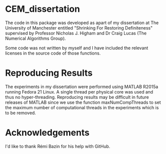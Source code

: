 # CEM_dissertation

The code in this package was developed as apart of my dissertation at The University of Manchester entitled "Shrinking For Restoring Definiteness" supervised by Professor Nicholas J. Higham and Dr Craig Lucas (The Numerical Algorithms Group).

Some code was not written by myself and I have included the relevant licenses in the source code of those functions.

# Reproducing Results

The experiments in my dissertation were performed using MATLAB R2015a running Fedora 21 Linux. A single thread per physical core was used and thus no hyper-threading. Reproducing results may be difficult in future releases of MATLAB since we use the function maxNumCompThreads to set the maximum number of computational threads in the experiments which is to be removed.

# Acknowledgements

I'd like to thank Rémi Bazin for his help with GitHub.
